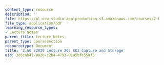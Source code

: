 ```yaml
---
content_type: resource
description: ''
file: https://ol-ocw-studio-app-production.s3.amazonaws.com/courses/2-60j-fundamentals-of-advanced-energy-conversion-spring-2020/3e6cab410a20c2b4479301a5bfe55af3_MIT2_60s20_lec20.pdf
file_type: application/pdf
learning_resource_types:
- Lecture Notes
parent_title: Lecture Notes
parent_type: CourseSection
resourcetype: Document
title: '2.60 S2020 Lecture 20: CO2 Capture and Storage'
uid: 3e6cab41-0a20-c2b4-4793-01a5bfe55af3
---
```

